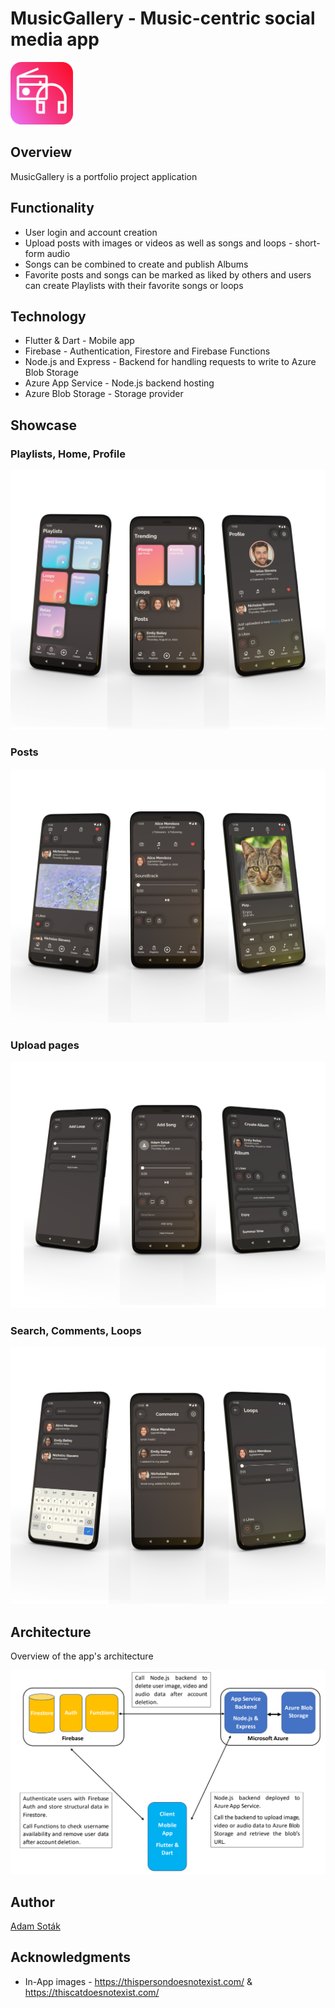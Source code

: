 # MusicGallery - Music-centric social media app

<img src="images/app_icon.png" width="100" alt="App Icon">

## Overview

MusicGallery is a portfolio project application

## Functionality

- User login and account creation
- Upload posts with images or videos as well as songs and loops - short-form audio
- Songs can be combined to create and publish Albums
- Favorite posts and songs can be marked as liked by others and users can create Playlists with their favorite songs or loops

## Technology
 - Flutter & Dart - Mobile app
 - Firebase - Authentication, Firestore and Firebase Functions
 - Node.js and Express - Backend for handling requests to write to Azure Blob Storage
 - Azure App Service - Node.js backend hosting
 - Azure Blob Storage - Storage provider

## Showcase

### Playlists, Home, Profile

![Playlist, Home and Profile pages](images/app_showcase2.png)

### Posts

![Image post, song and album](images/app_showcase3.png)

### Upload pages

![Upload pages](images/app_showcase1.png)

### Search, Comments, Loops

![Search, Comments, Loops](images/app_showcase4.png)

## Architecture

Overview of the app's architecture

![](images/architecture.png)

## Author

[Adam Soták](https://github.com/AdamSotak)

## Acknowledgments

 - In-App images - https://thispersondoesnotexist.com/ & https://thiscatdoesnotexist.com/